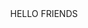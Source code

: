 <!doctype html>
<html>
<head>
    <title>SANTOSH</title>
</head>
<body>
    <center> HELLO FRIENDS</center>
    </body>
</html>

